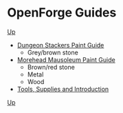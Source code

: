 # OpenForge Guides
[Up](../README.md)

* [Dungeon Stackers Paint Guide](dungeon_stackers_rough_stone/README.md)
  * Grey/brown stone
* [Morehead Mausoleum Paint Guide](morehead_mausoleum/README.md)
  * Brown/red stone
  * Metal
  * Wood
* [Tools, Supplies and Introduction](../sets/README.md)

[Up](../README.md)

